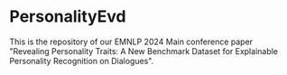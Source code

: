 # PersonalityEvd
This is the repository of our EMNLP 2024 Main conference paper "Revealing Personality Traits: A New Benchmark Dataset for Explainable Personality Recognition on Dialogues".
